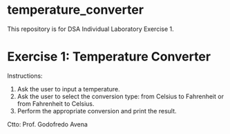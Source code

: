 # temperature_converter
This repository is for DSA Individual Laboratory Exercise 1.

# Exercise 1: Temperature Converter
Instructions:
1.	Ask the user to input a temperature.
2.	Ask the user to select the conversion type: from Celsius to Fahrenheit or from Fahrenheit to Celsius.
3.	Perform the appropriate conversion and print the result.

Ctto: Prof. Godofredo Avena
